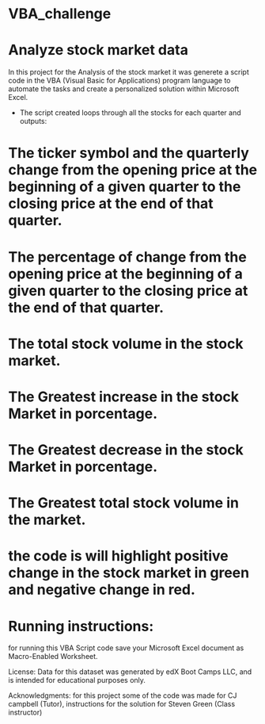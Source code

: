 # VBA_challenge

# Analyze stock market data

In this project for the Analysis of the stock market it was generete a script code in the VBA (Visual Basic for Applications) program language to automate the tasks and create a personalized solution within Microsoft Excel.

- The script created loops through all the stocks for each quarter and outputs:
  
# The ticker symbol and the quarterly change from the opening price at the beginning of a given quarter to the closing price at the end of that quarter.

# The percentage of change from the opening price at the beginning of a given quarter to the closing price at the end of that quarter.

# The total stock volume in the stock market.

# The Greatest increase in the stock Market in porcentage.

# The Greatest decrease in the stock Market in porcentage.

# The Greatest total stock volume in the market.

# the code is will highlight positive change in the stock market in green and negative change in red.

# Running instructions:
for running this VBA Script code save your Microsoft Excel document as Macro-Enabled Worksheet.

License: Data for this dataset was generated by edX Boot Camps LLC, and is intended for educational purposes only.

Acknowledgments: for this project some of the code was made for CJ campbell (Tutor), instructions for the solution for Steven Green (Class instructor)


